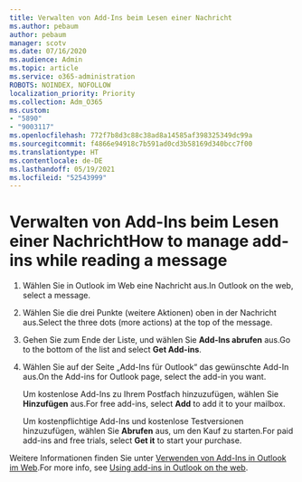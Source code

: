 ```yaml
---
title: Verwalten von Add-Ins beim Lesen einer Nachricht
ms.author: pebaum
author: pebaum
manager: scotv
ms.date: 07/16/2020
ms.audience: Admin
ms.topic: article
ms.service: o365-administration
ROBOTS: NOINDEX, NOFOLLOW
localization_priority: Priority
ms.collection: Adm_O365
ms.custom:
- "5890"
- "9003117"
ms.openlocfilehash: 772f7b8d3c88c38ad8a14585af398325349dc99a
ms.sourcegitcommit: f4866e94918c7b591ad0cd3b58169d340bcc7f00
ms.translationtype: HT
ms.contentlocale: de-DE
ms.lasthandoff: 05/19/2021
ms.locfileid: "52543999"
---
```

# <a name="how-to-manage-add-ins-while-reading-a-message"></a><span data-ttu-id="687dd-102">Verwalten von Add-Ins beim Lesen einer Nachricht</span><span class="sxs-lookup"><span data-stu-id="687dd-102">How to manage add-ins while reading a message</span></span>

1. <span data-ttu-id="687dd-103">Wählen Sie in Outlook im Web eine Nachricht aus.</span><span class="sxs-lookup"><span data-stu-id="687dd-103">In Outlook on the web, select a message.</span></span>
    
2. <span data-ttu-id="687dd-104">Wählen Sie die drei Punkte (weitere Aktionen) oben in der Nachricht aus.</span><span class="sxs-lookup"><span data-stu-id="687dd-104">Select the three dots (more actions) at the top of the message.</span></span>

3. <span data-ttu-id="687dd-105">Gehen Sie zum Ende der Liste, und wählen Sie **Add-Ins abrufen** aus.</span><span class="sxs-lookup"><span data-stu-id="687dd-105">Go to the bottom of the list and select **Get Add-ins**.</span></span>
    
4. <span data-ttu-id="687dd-106">Wählen Sie auf der Seite „Add-Ins für Outlook“ das gewünschte Add-In aus.</span><span class="sxs-lookup"><span data-stu-id="687dd-106">On the Add-ins for Outlook page, select the add-in you want.</span></span>
    
    <span data-ttu-id="687dd-107">Um kostenlose Add-Ins zu Ihrem Postfach hinzuzufügen, wählen Sie **Hinzufügen** aus.</span><span class="sxs-lookup"><span data-stu-id="687dd-107">For free add-ins, select **Add** to add it to your mailbox.</span></span>
    
    <span data-ttu-id="687dd-108">Um kostenpflichtige Add-Ins und kostenlose Testversionen hinzuzufügen, wählen Sie **Abrufen** aus, um den Kauf zu starten.</span><span class="sxs-lookup"><span data-stu-id="687dd-108">For paid add-ins and free trials, select **Get it** to start your purchase.</span></span>
    
<span data-ttu-id="687dd-109">Weitere Informationen finden Sie unter [Verwenden von Add-Ins in Outlook im Web](https://support.microsoft.com/office/using-add-ins-in-outlook-on-the-web-8f2ce816-5df4-44a5-958c-f7f9d6dabdce).</span><span class="sxs-lookup"><span data-stu-id="687dd-109">For more info, see [Using add-ins in Outlook on the web](https://support.microsoft.com/office/using-add-ins-in-outlook-on-the-web-8f2ce816-5df4-44a5-958c-f7f9d6dabdce).</span></span>